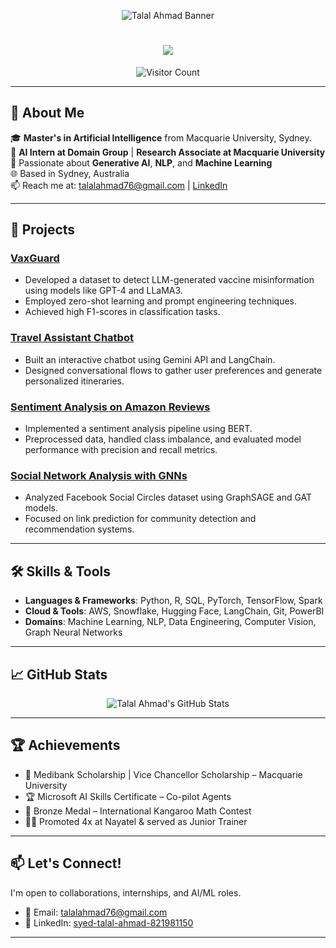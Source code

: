 <!-- Banner Image -->
<p align="center">
  <img src="https://github.com/your-username/talalahmad27/blob/main/banner.png" alt="Talal Ahmad Banner">
</p>

<!-- Animated Typing Effect -->
<h1 align="center">
  <img src="https://readme-typing-svg.herokuapp.com/?font=Inter&size=48&center=true&vCenter=true&width=600&height=70&color=4493F8&duration=4000&lines=Hi+There!+;+I'm+Talal+Ahmad!" />
</h1>

<!-- Visitor Counter -->
<p align="center">
  <img src="https://profile-counter.glitch.me/talalahmad27/count.svg" alt="Visitor Count">
</p>

---

## 🧠 About Me

🎓 **Master's in Artificial Intelligence** from Macquarie University, Sydney.  
💼 **AI Intern at Domain Group** | **Research Associate at Macquarie University**  
🔬 Passionate about **Generative AI**, **NLP**, and **Machine Learning**  
🌐 Based in Sydney, Australia  
📫 Reach me at: [talalahmad76@gmail.com](mailto:talalahmad76@gmail.com) | [LinkedIn](https://linkedin.com/in/syed-talal-ahmad-821981150)

---

## 🚀 Projects

### [VaxGuard](https://github.com/your-username/VaxGuard)
- Developed a dataset to detect LLM-generated vaccine misinformation using models like GPT-4 and LLaMA3.
- Employed zero-shot learning and prompt engineering techniques.
- Achieved high F1-scores in classification tasks.

### [Travel Assistant Chatbot](https://github.com/your-username/Travel-Assistant-Chatbot)
- Built an interactive chatbot using Gemini API and LangChain.
- Designed conversational flows to gather user preferences and generate personalized itineraries.

### [Sentiment Analysis on Amazon Reviews](https://github.com/your-username/Sentiment-Analysis-Amazon)
- Implemented a sentiment analysis pipeline using BERT.
- Preprocessed data, handled class imbalance, and evaluated model performance with precision and recall metrics.

### [Social Network Analysis with GNNs](https://github.com/your-username/Social-Network-GNN)
- Analyzed Facebook Social Circles dataset using GraphSAGE and GAT models.
- Focused on link prediction for community detection and recommendation systems.

---

## 🛠️ Skills & Tools

- **Languages & Frameworks**: Python, R, SQL, PyTorch, TensorFlow, Spark
- **Cloud & Tools**: AWS, Snowflake, Hugging Face, LangChain, Git, PowerBI
- **Domains**: Machine Learning, NLP, Data Engineering, Computer Vision, Graph Neural Networks

---

## 📈 GitHub Stats

<p align="center">
  <img src="https://github-readme-stats.vercel.app/api?username=your-username&show_icons=true&theme=radical" alt="Talal Ahmad's GitHub Stats">
</p>

---

## 🏆 Achievements

- 🥇 Medibank Scholarship | Vice Chancellor Scholarship – Macquarie University
- 🏆 Microsoft AI Skills Certificate – Co-pilot Agents
- 🥉 Bronze Medal – International Kangaroo Math Contest
- 👨‍🏫 Promoted 4x at Nayatel & served as Junior Trainer

---

## 📫 Let's Connect!

I'm open to collaborations, internships, and AI/ML roles.

- 📧 Email: [talalahmad76@gmail.com](mailto:talalahmad76@gmail.com)
- 💼 LinkedIn: [syed-talal-ahmad-821981150](https://linkedin.com/in/syed-talal-ahmad-821981150)

---

